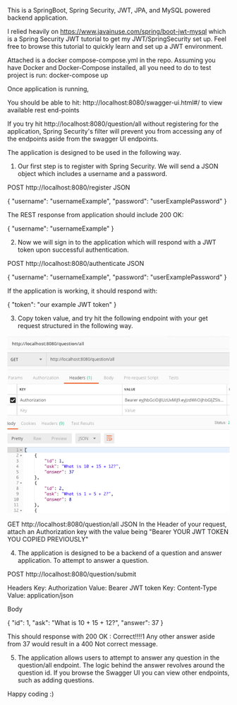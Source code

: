 This is a SpringBoot, Spring Security, JWT, JPA, and MySQL powered backend application.

I relied heavily on https://www.javainuse.com/spring/boot-jwt-mysql which is a Spring Security JWT tutorial to get my JWT/SpringSecurity set up. Feel free to browse this tutorial to quickly learn and set up a JWT environment.

Attached is a docker compose-compose.yml in the repo. Assuming you have Docker and Docker-Compose installed, all you need to do to test project is run: docker-compose up


Once application is running,


You should be able to hit: http://localhost:8080/swagger-ui.html#/ to view available rest end-points

If you try hit http://localhost:8080/question/all without registering for the application, Spring Security's filter will prevent you from accessing any of the endpoints aside from the swagger UI endpoints.

The application is designed to be used in the following way.

1. Our first step is to register with Spring Security. We will send a JSON object which includes a username and a password.

POST http://localhost:8080/register JSON

{
  "username": "usernameExample",
  "password": "userExamplePassword"
}

The REST response from application should include 200 OK:  

{
  "username": "usernameExample"
}

2. Now we will sign in to the application which will respond with a JWT token upon successful authentication.

POST http://localhost:8080/authenticate JSON

{
  "username": "usernameExample",
  "password": "userExamplePassword"
}

If the application is working, it should respond with:

{
    "token": "our example JWT token"
}

3. Copy token value, and try hit the following endpoint with your get request structured in the following way.


![Structure of your get request in Postman](/images/getAll.png)

GET http://localhost:8080/question/all JSON
In the Header of your request, attach an Authorization key with the value being "Bearer YOUR JWT TOKEN YOU COPIED PREVIOUSLY"

4. The application is designed to be a backend of a question and answer application. To attempt to answer a question.

POST http://localhost:8080/question/submit

Headers
Key: Authorization Value: Bearer JWT token
Key: Content-Type Value: application/json

Body

{
   "id": 1,
   "ask": "What is 10 + 15 + 12?",
   "answer": 37
}

This should response with 200 OK : Correct!!!!1
Any other answer aside from 37 would result in a 400 Not correct message.

5. The application allows users to attempt to answer any question in the question/all endpoint. The logic behind the answer revolves around the question id. If you browse the Swagger UI you can view other endpoints, such as adding questions.

Happy coding :)
